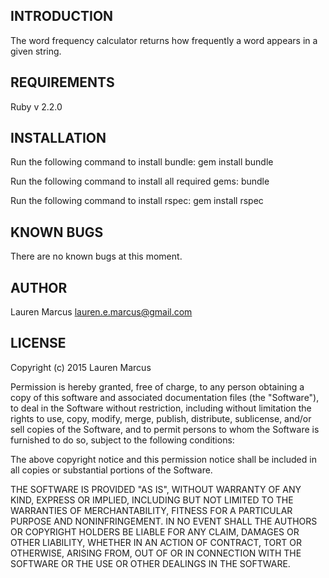 INTRODUCTION
------------
The word frequency calculator returns how frequently a word appears in a given string.

REQUIREMENTS
------------
Ruby v 2.2.0


INSTALLATION
------------
Run the following command to install bundle:
  gem install bundle

Run the following command to install all required gems:
  bundle

Run the following command to install rspec:
  gem install rspec

KNOWN BUGS
---------
There are no known bugs at this moment.

AUTHOR
-------
Lauren Marcus
lauren.e.marcus@gmail.com


LICENSE
-------

Copyright (c) 2015 Lauren Marcus

Permission is hereby granted, free of charge, to any person obtaining a copy of this software and associated documentation files (the "Software"), to deal in the Software without restriction, including without limitation the rights to use, copy, modify, merge, publish, distribute, sublicense, and/or sell copies of the Software, and to permit persons to whom the Software is furnished to do so, subject to the following conditions:

The above copyright notice and this permission notice shall be included in all copies or substantial portions of the Software.

THE SOFTWARE IS PROVIDED "AS IS", WITHOUT WARRANTY OF ANY KIND, EXPRESS OR IMPLIED, INCLUDING BUT NOT LIMITED TO THE WARRANTIES OF MERCHANTABILITY, FITNESS FOR A PARTICULAR PURPOSE AND NONINFRINGEMENT. IN NO EVENT SHALL THE AUTHORS OR COPYRIGHT HOLDERS BE LIABLE FOR ANY CLAIM, DAMAGES OR OTHER LIABILITY, WHETHER IN AN ACTION OF CONTRACT, TORT OR OTHERWISE, ARISING FROM, OUT OF OR IN CONNECTION WITH THE SOFTWARE OR THE USE OR OTHER DEALINGS IN THE SOFTWARE.
